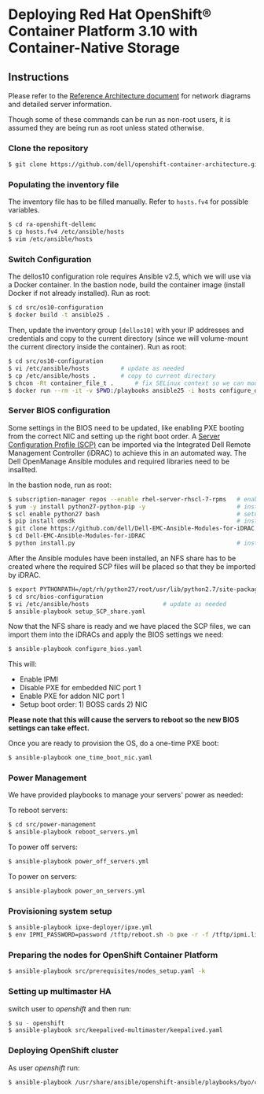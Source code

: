 # Deploying Red Hat OpenShift® Container Platform 3.10 with Container-Native Storage

## Instructions
Please refer to the [Reference Architecture document](https://tbd.pdf) for network diagrams and detailed server information.

Though some of these commands can be run as non-root users, it is assumed they are being run as root unless stated otherwise.

### Clone the repository
```bash
$ git clone https://github.com/dell/openshift-container-architecture.git
```

### Populating the inventory file
The inventory file has to be filled manually.
Refer to `hosts.fv4` for possible variables.

```bash
$ cd ra-openshift-dellemc
$ cp hosts.fv4 /etc/ansible/hosts
$ vim /etc/ansible/hosts
```

### Switch Configuration
The dellos10 configuration role requires Ansible v2.5, which we will use via a Docker container. In the bastion node, build the container image (install Docker if not already installed). Run as root:

```bash
$ cd src/os10-configuration
$ docker build -t ansible25 .
```

Then, update the inventory group `[dellos10]` with your IP addresses and credentials and copy to the current directory (since we will volume-mount the current directory inside the container). Run as root:

```bash
$ cd src/os10-configuration
$ vi /etc/ansible/hosts			# update as needed
$ cp /etc/ansible/hosts .		# copy to current directory
$ chcon -Rt container_file_t .		# fix SELinux context so we can mount in container
$ docker run --rm -it -v $PWD:/playbooks ansible25 -i hosts configure_dellos10.yaml
```

### Server BIOS configuration
Some settings in the BIOS need to be updated, like enabling PXE booting from the correct NIC and setting up the right boot order. A [Server Configuration Profile (SCP)](https://dell.to/2NpRJ9a) can be imported via the Integrated Dell Remote Management Controller (iDRAC) to achieve this in an automated way. The Dell OpenManage Ansible modules and required libraries need to be insallted. 

In the bastion node, run as root:

```bash
$ subscription-manager repos --enable rhel-server-rhscl-7-rpms   # enable Software Collections repo
$ yum -y install python27-python-pip -y                          # install pip
$ scl enable python27 bash                                       # setup pip from RHSCL
$ pip install omsdk                                              # install OpenManage SDK
$ git clone https://github.com/dell/Dell-EMC-Ansible-Modules-for-iDRAC.git
$ cd Dell-EMC-Ansible-Modules-for-iDRAC
$ python install.py                                              # install Ansible modules
```

After the Ansible modules have been installed, an NFS share has to be created where the required SCP files will be placed so that they be imported by iDRAC.

```bash
$ export PYTHONPATH=/opt/rh/python27/root/usr/lib/python2.7/site-packages    # may want to put in .bashrc
$ cd src/bios-configuration
$ vi /etc/ansible/hosts						# update as needed
$ ansible-playbook setup_SCP_share.yaml
```

Now that the NFS share is ready and we have placed the SCP files, we can import them into the iDRACs and apply the BIOS settings we need:

```bash
$ ansible-playbook configure_bios.yaml
```

This will:

- Enable IPMI
- Disable PXE for embedded NIC port 1
- Enable PXE for addon NIC port 1
- Setup boot order: 1) BOSS cards 2) NIC

**Please note that this will cause the servers to reboot so the new BIOS settings can take effect.**

Once you are ready to provision the OS, do a one-time PXE boot:

```bash
$ ansible-playbook one_time_boot_nic.yaml
```

### Power Management

We have provided playbooks to manage your servers' power as needed:

To reboot servers:

```bash
$ cd src/power-management
$ ansible-playbook reboot_servers.yml
```

To power off servers:
```bash
$ ansible-playbook power_off_servers.yml
```

To power on servers:
```bash
$ ansible-playbook power_on_servers.yml
```

### Provisioning system setup

```bash
$ ansible-playbook ipxe-deployer/ipxe.yml
$ env IPMI_PASSWORD=password /tftp/reboot.sh -b pxe -r -f /tftp/ipmi.list.txt
```

### Preparing the nodes for OpenShift Container Platform

```bash
$ ansible-playbook src/prerequisites/nodes_setup.yaml -k
```

### Setting up multimaster HA
switch user to *openshift* and then run:

```bash
$ su - openshift
$ ansible-playbook src/keepalived-multimaster/keepalived.yaml
```

### Deploying OpenShift cluster
As user *openshift* run:

```bash
$ ansible-playbook /usr/share/ansible/openshift-ansible/playbooks/byo/config.yml
```
